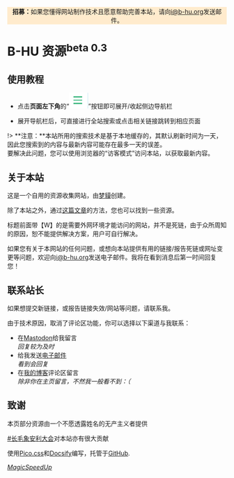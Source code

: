 <p style="background-color: blanchedalmond;padding: auto;text-align: center;"><b>招募：</b>如果您懂得网站制作技术且愿意帮助完善本站，请向<a href="mailto:i@b-hu.org" target="_blank">i@b-hu.org</a>发送邮件。</p>

<h1>B-HU 资源<sup>beta 0.3</sup></h1>

## 使用教程

- 点击**页面左下角**的“![](./requirements/1.png)”按钮即可展开/收起侧边导航栏

- 展开导航栏后，可直接进行全站搜索或点击相关链接跳转到相应页面

!> **注意：**本站所用的搜索技术是基于本地缓存的，其默认刷新时间为一天，因此您搜索到的内容与最新内容可能存在最多一天的误差。<br/>
要解决此问题，您可以使用浏览器的“访客模式”访问本站，以获取最新内容。

## 关于本站

这是一个自用的资源收集网站，由[梦貘](https://mo.b-hu.org/)创建。

除了本站之外，通过[这篇文章](http://mo.b-hu.org/getzy/)的方法，您也可以找到一些资源。

标题前面带【W】的是需要外网环境才能访问的网站，并不是死链，由于众所周知的原因，恕不能提供解决方案，用户可自行解决。

如果您有关于本网站的任何问题，或想向本站提供有用的链接/报告死链或网址变更等问题，欢迎向<a href="mailto:i@b-hu.org" target="_blank">i@b-hu.org</a>发送电子邮件。我将在看到消息后第一时间回复您！

## 联系站长

如果想提交新链接，或报告链接失效/网站等问题，请联系我。

由于技术原因，取消了评论区功能，你可以选择以下渠道与我联系：

- 在[Mastodon](https://alive.bar/@meomo)给我留言<br/>*回复较为及时*
- 给我发送[电子邮件](mailto:i@b-hu.org)<br/>*看到会回复*
- 在[我的博客](https://mo.b-hu.org/)评论区留言<br/>*除非你在主页留言，不然我一般看不到：（*

## 致谢

本页部分资源由一个不愿透露姓名的无产主义者提供

[#长毛象安利大会](https://alive.bar/tags/%E9%95%BF%E6%AF%9B%E8%B1%A1%E5%AE%89%E5%88%A9%E5%A4%A7%E4%BC%9A)对本站亦有很大贡献

使用[Pico.css](https://picocss.com/)和[Docsify](https://docsify.js.org/)编写，托管于[GitHub](https://github.com/Mengmo03/sources).

*[MagicSpeedUp](./guide/magicspeedup.md)*